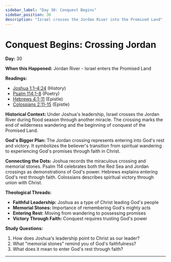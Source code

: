 ```yaml
---
sidebar_label: "Day 30: Conquest Begins"
sidebar_position: 30
description: "Israel crosses the Jordan River into the Promised Land"
---
```


# Conquest Begins: Crossing Jordan

**Day:** 30

**When this Happened:** Jordan River - Israel enters the Promised Land

**Readings:**
 - [Joshua 1:1–4:24](https://www.biblegateway.com/passage/?search=Joshua+1%3A1-4%3A24&version=ESV) (History)
 - [Psalm 114:1-8](https://www.biblegateway.com/passage/?search=Psalm+114%3A1-8&version=ESV) (Poetry)
 - [Hebrews 4:1-11](https://www.biblegateway.com/passage/?search=Hebrews+4%3A1-11&version=ESV) (Epistle)
 - [Colossians 2:11-15](https://www.biblegateway.com/passage/?search=Colossians+2%3A11-15&version=ESV) (Epistle)

**Historical Context:** Under Joshua's leadership, Israel crosses the Jordan River during flood season through another miracle. The crossing marks the end of wilderness wandering and the beginning of conquest of the Promised Land.

**God's Bigger Plan:** The Jordan crossing represents entering into God's rest and victory. It symbolizes the believer's transition from spiritual wandering to experiencing God's promises through faith in Christ.

**Connecting the Dots:** Joshua records the miraculous crossing and memorial stones. Psalm 114 celebrates both the Red Sea and Jordan crossings as demonstrations of God's power. Hebrews explains entering God's rest through faith. Colossians describes spiritual victory through union with Christ.

****Theological Threads:****
- **Faithful Leadership:** Joshua as a type of Christ leading God's people
- **Memorial Stones:** Importance of remembering God's mighty acts
- **Entering Rest:** Moving from wandering to possessing promises
- **Victory Through Faith:** Conquest requires trusting God's power

**Study Questions:**
1. How does Joshua's leadership point to Christ as our leader?
2. What "memorial stones" remind you of God's faithfulness?
3. What does it mean to enter God's rest through faith?

---